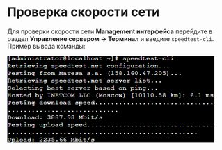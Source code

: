 # Проверка скорости сети

[Сюда временно вносится информация hintов из статей]: #

Для проверки скорости сети **Management интерфейса** перейдите в раздел **Управление сервером -> Терминал** и введите `speedtest-cli`. \
Пример вывода команды:

![](../../_images/diagnose-console.png)
